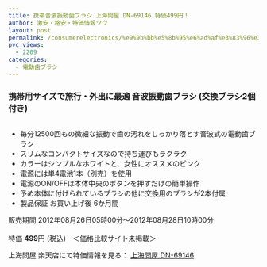 ```yaml
---
title: 携帯音波振動歯ブラシ 上海問屋 DN-69146 特価499円！
author: 激安・格安・特価情報ツウ
layout: post
permalink: /consumerelectronics/%e9%9b%bb%e5%8b%95%e6%ad%af%e3%83%96%e3%83%a9%e3%82%b7/dn69146-499.html
pvc_views:
  - 2209
categories:
  - 電動歯ブラシ
---
```

### 携帯用サイズで旅行・外出に最適 音波振動歯ブラシ (交換ブラシ2個付き)

<div class="img-bg2 img_L">
  <a href="http://hb.afl.rakuten.co.jp/hgc/032ab3e9.5b793415.039e5bec.4fa1c071/?pc=http%3a%2f%2fitem.rakuten.co.jp%2fdonya%2fmt2012031201%2f%3fscid%3daf_ich_link_img&m=http%3a%2f%2fm.rakuten.co.jp%2fdonya%2fi%2f10924903%2f" target="_blank"><img src="http://hbb.afl.rakuten.co.jp/hgb/?pc=http%3a%2f%2fthumbnail.image.rakuten.co.jp%2f%400_mall%2fdonya%2fcabinet%2fitem15%2fmt2012031201-0.jpg%3f_ex%3d128x128&m=http%3a%2f%2fthumbnail.image.rakuten.co.jp%2f%400_mall%2fdonya%2fcabinet%2fitem15%2fmt2012031201-0.jpg" border="0" title="" alt="" /></a>
</div>

<!--more-->

  * 毎分12500回もの微細な振動で歯の汚れをしっかり落とす音波式の電動歯ブラシ
  * スリムなコンパクトサイズなので持ち運びもラクラク
  * カラーはシンプルなホワイトと、女性にオススメのピンク
  * 電源には単4電池1本（別売）を使用
  * 電源のON/OFFは本体中央のボタンを押すだけの簡単操作
  * 予め本体に付けられているブラシの他に交換用のブラシが2本付属
  * 製品保証 お買い上げ後 6か月間

販売期間 2012年08月26日05時00分～2012年08月28日10時00分  
<br clear="all" />特価 <span class="tokka-price"><strong>499</strong></span>円 (税込)　＜価格比較サイト未掲載＞

上海問屋 楽天店にて特価情報を見る： <a href="http://hb.afl.rakuten.co.jp/hgc/032ab3e9.5b793415.039e5bec.4fa1c071/?pc=http%3a%2f%2fitem.rakuten.co.jp%2fdonya%2fmt2012031201%2f%3fscid%3daf_ich_link_img&m=http%3a%2f%2fm.rakuten.co.jp%2fdonya%2fi%2f10924903%2f" target="_blank"><span class="fs150p">上海問屋 DN-69146</span></a>